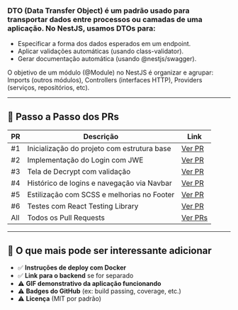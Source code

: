### DTO (Data Transfer Object) é um padrão usado para transportar dados entre processos ou camadas de uma aplicação. No NestJS, usamos DTOs para:
- Especificar a forma dos dados esperados em um endpoint.  
- Aplicar validações automáticas (usando class-validator).  
- Gerar documentação automática (usando @nestjs/swagger).  

O objetivo de um módulo (@Module) no NestJS é organizar e agrupar:
    Imports (outros módulos),
    Controllers (interfaces HTTP),
    Providers (serviços, repositórios, etc).

---

## 📂 Passo a Passo dos PRs

| PR  | Descrição | Link |
|---- |-----------|------|
| #1  | Inicialização do projeto com estrutura base | [Ver PR](https://github.com/luizotavioautomacao/vivotv.shop/pull/1) |
| #2  | Implementação do Login com JWE | [Ver PR](https://github.com/luizotavioautomacao/vivotv.shop/pull/2) |
| #3  | Tela de Decrypt com validação | [Ver PR](https://github.com/luizotavioautomacao/vivotv.shop/pull/3) |
| #4  | Histórico de logins e navegação via Navbar | [Ver PR](https://github.com/luizotavioautomacao/vivotv.shop/pull/4) |
| #5  | Estilização com SCSS e melhorias no Footer | [Ver PR](https://github.com/luizotavioautomacao/vivotv.shop/pull/5) |
| #6  | Testes com React Testing Library | [Ver PR](https://github.com/luizotavioautomacao/vivotv.shop/pull/6) |
| All | Todos os Pull Requests  | [Ver PRs](https://github.com/luizotavioautomacao/vivotv.shop/pulls?q=is%3Apr+is%3Aclosed) |

---

## 📌 O que mais pode ser interessante adicionar
- ✅ **Instruções de deploy com Docker**
- ✅ **Link para o backend** se for separado
- ⚠️ **GIF demonstrativo da aplicação funcionando**
- ⚠️ **Badges do GitHub** (ex: build passing, coverage, etc.)
- ⚠️ **Licença** (MIT por padrão)

